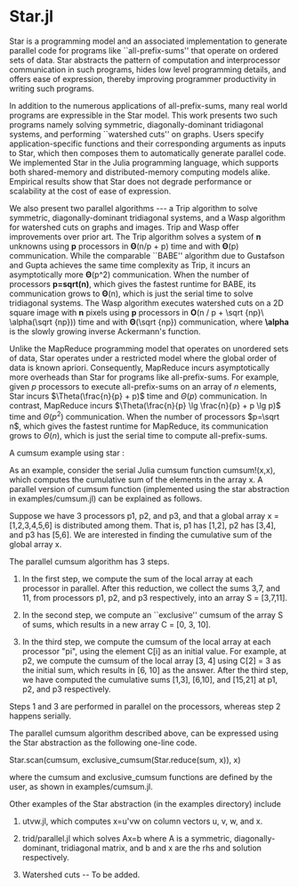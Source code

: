 # Star.jl
Star is a programming model and an associated implementation to generate 
parallel code for programs like ``all-prefix-sums'' that operate on ordered sets
of data.
Star abstracts the pattern of computation and interprocessor communication 
in such programs, hides low level programming details, and offers ease of
expression, thereby improving programmer productivity in writing such
programs.

In addition to the numerous applications of all-prefix-sums, many real world 
programs are expressible in the Star model.
This work presents two such programs namely solving symmetric,
diagonally-dominant tridiagonal systems, and performing ``watershed cuts'' on 
graphs.
Users specify application-specific functions and their corresponding arguments 
as inputs to Star, which then composes them to automatically generate parallel 
code.
We implemented Star in the Julia programming language, which supports both
shared-memory and distributed-memory computing models alike.
Empirical results show that Star does not degrade performance or scalability
at the cost of ease of expression.

We also present two parallel algorithms --- a Trip algorithm 
to solve symmetric, diagonally-dominant tridiagonal systems, and a Wasp
algorithm for watershed cuts on graphs and images.
Trip and Wasp offer improvements over prior art.
The Trip algorithm solves a system of **n** unknowns 
using **p** processors in **Θ**(n/p + p) time and with **Θ**(p)
communication.
While the comparable ``BABE'' algorithm due to Gustafson and Gupta achieves the 
same time complexity as Trip, it incurs an asymptotically more **Θ**(p^2)
communication.
When the number of processors **p=sqrt(n)**, which gives the fastest runtime for
BABE, its communication grows to **Θ**(n), which is just the serial time to 
solve tridiagonal systems.
The Wasp algorithm executes watershed cuts on a 2D square image with **n** pixels
using **p** processors in 
**O**(n / p + \sqrt {np}\ \alpha(\sqrt {np})) time and with **Θ**(\sqrt {np})
communication, where **\alpha** is the slowly growing inverse Ackermann's
function.

Unlike the MapReduce programming model that operates on unordered sets of data, 
Star operates under a restricted model where the global order of data is known 
apriori.
Consequently, MapReduce incurs asymptotically more overheads than Star for 
programs like all-prefix-sums.
For example, given $p$ processors to execute all-prefix-sums on
an array of $n$ elements, Star incurs $\Theta(\frac{n}{p} + p)$ time and 
$\Theta(p)$ communication.
In contrast, MapReduce incurs $\Theta(\frac{n}{p} \lg \frac{n}{p} + p \lg p)$ 
time and $\Theta(p^2)$ communication.
When the number of processors $p=\sqrt n$, which gives the fastest runtime for
MapReduce, its communication grows to $\Theta(n)$, which is 
just the serial time to compute all-prefix-sums.

A cumsum example using star :

As an example, consider the serial Julia cumsum function cumsum!(x,x), which computes the cumulative sum of the elements in the array x.
A parallel version of cumsum function (implemented using the star abstraction in examples/cumsum.jl) can be explained as follows.

Suppose we have 3 processors p1, p2, and p3, and that a global array x = [1,2,3,4,5,6] is distributed among them.
That is, p1 has [1,2], p2 has [3,4], and p3 has [5,6].
We are interested in finding the cumulative sum of the global array x.

The parallel cumsum algorithm has 3 steps.

1. In the first step, we compute the sum of the local array at each processor in parallel.
After this reduction, we collect the sums 3,7, and 11, from processors p1, p2, and p3 respectively, into an array S = [3,7,11].

2. In the second step, we compute an ``exclusive'' cumsum of the array S of 
sums, which results in a new array C = [0, 3, 10].

3. In the third step, we compute the cumsum of the local array at each processor "pi", using the element C[i] as an initial value.
For example, at p2, we compute the cumsum of the local array [3, 4] using C[2] = 3 as the initial sum, which results in [6, 10] as the answer. After the third step, we have computed the cumulative sums [1,3], [6,10], and [15,21] at p1, p2, and p3 respectively. 

Steps 1 and 3 are performed in parallel on the processors, whereas step 2 happens serially.

The parallel cumsum algorithm described above, can be expressed using the Star abstraction as the following one-line code.

Star.scan(cumsum, exclusive\_cumsum(Star.reduce(sum, x)), x)

where the cumsum and exclusive\_cumsum functions are defined by the user,
as shown in examples/cumsum.jl.

Other examples of the Star abstraction (in the examples directory) include 

1. utvw.jl, which computes x=u'vw on column vectors u, v, w, and x.

2. trid/parallel.jl which solves Ax=b where A is a symmetric, diagonally-dominant, tridiagonal matrix, and b and x are the rhs and solution respectively.

3. Watershed cuts -- To be added.








